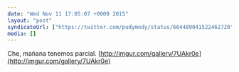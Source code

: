 ```yaml
---
date: "Wed Nov 11 17:05:07 +0000 2015"
layout: "post"
syndicateUrl: ["https://twitter.com/pudymody/status/664489041522462720"]
media: []
---
```

Che, mañana tenemos parcial.
[http://imgur.com/gallery/7UAkr0e](http://imgur.com/gallery/7UAkr0e)